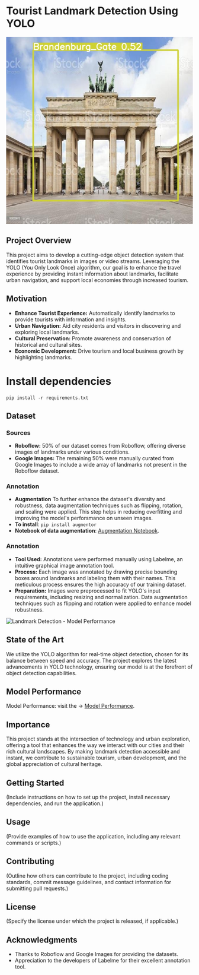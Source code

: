 # Tourist Landmark Detection Using YOLO

![Landmark Detection](./output/images1.jpg)

## Project Overview

This project aims to develop a cutting-edge object detection system that identifies tourist landmarks in images or video streams. Leveraging the YOLO (You Only Look Once) algorithm, our goal is to enhance the travel experience by providing instant information about landmarks, facilitate urban navigation, and support local economies through increased tourism.

## Motivation

- **Enhance Tourist Experience:** Automatically identify landmarks to provide tourists with information and insights.
- **Urban Navigation:** Aid city residents and visitors in discovering and exploring local landmarks.
- **Cultural Preservation:** Promote awareness and conservation of historical and cultural sites.
- **Economic Development:** Drive tourism and local business growth by highlighting landmarks.

# Install dependencies

```
pip install -r requirements.txt
```

## Dataset

### Sources

- **Roboflow:** 50% of our dataset comes from Roboflow, offering diverse images of landmarks under various conditions.
- **Google Images:** The remaining 50% were manually curated from Google Images to include a wide array of landmarks not present in the Roboflow dataset.

### Annotation
- **Augmentation**  To further enhance the dataset's diversity and robustness, data augmentation techniques such as flipping, rotation, and scaling were applied. This step helps in reducing overfitting and improving the model's perforsmance on unseen  images.
- **To install**: ```pip install augmentor```
- **Notebook of data augmentation**: [Augmentation Notebook](https://github.com/atikul-islam-sajib/UrbanTech-LandmakDetect/blob/main/Augmentation_Notebook/Augmentor.ipynb).



### Annotation

- **Tool Used:** Annotations were performed manually using Labelme, an intuitive graphical image annotation tool.
- **Process:** Each image was annotated by drawing precise bounding boxes around landmarks and labeling them with their names. This meticulous process ensures the high accuracy of our training dataset.
- **Preparation:** Images were preprocessed to fit YOLO's input requirements, including resizing and normalization. Data augmentation techniques such as flipping and rotation were applied to enhance model robustness.

![Landmark Detection - Model Performance](./output/download.jpg)

## State of the Art

We utilize the YOLO algorithm for real-time object detection, chosen for its balance between speed and accuracy. The project explores the latest advancements in YOLO technology, ensuring our model is at the forefront of object detection capabilities.

## Model Performance

Model Performance: visit the -> [Model Performance](https://github.com/labelmeai/labelme).

## Importance

This project stands at the intersection of technology and urban exploration, offering a tool that enhances the way we interact with our cities and their rich cultural landscapes. By making landmark detection accessible and instant, we contribute to sustainable tourism, urban development, and the global appreciation of cultural heritage.

## Getting Started

(Include instructions on how to set up the project, install necessary dependencies, and run the application.)

## Usage

(Provide examples of how to use the application, including any relevant commands or scripts.)

## Contributing

(Outline how others can contribute to the project, including coding standards, commit message guidelines, and contact information for submitting pull requests.)

## License

(Specify the license under which the project is released, if applicable.)

## Acknowledgments

- Thanks to Roboflow and Google Images for providing the datasets.
- Appreciation to the developers of Labelme for their excellent annotation tool.
